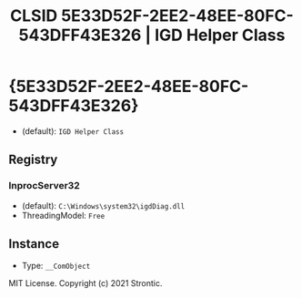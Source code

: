 ﻿---
title: "CLSID 5E33D52F-2EE2-48EE-80FC-543DFF43E326 | IGD Helper Class"
excerpt: What is COM-Object CLSID 5E33D52F-2EE2-48EE-80FC-543DFF43E326?
---

# {5E33D52F-2EE2-48EE-80FC-543DFF43E326}

* (default): `IGD Helper Class`

## Registry


### InprocServer32

* (default): `C:\Windows\system32\igdDiag.dll`
* ThreadingModel: `Free`

## Instance

* Type: `__ComObject`

MIT License. Copyright (c) 2021 Strontic.


